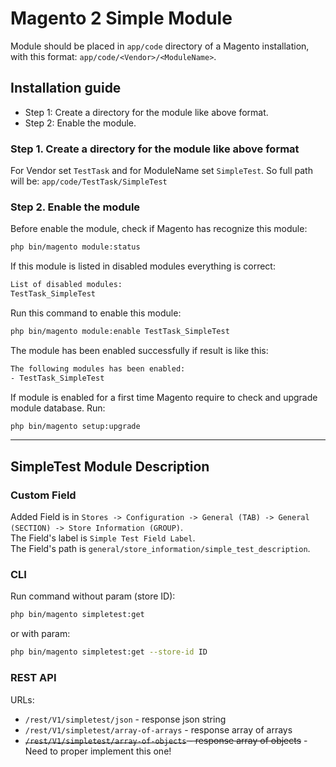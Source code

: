 # Magento 2 Simple Module

Module should be placed in `app/code` directory of a Magento installation, with this format: `app/code/<Vendor>/<ModuleName>`.

## Installation guide

- Step 1: Create a directory for the module like above format.
- Step 2: Enable the module.

### Step 1. Create a directory for the module like above format

For Vendor set `TestTask` and for ModuleName set `SimpleTest`. So full path will be:
`app/code/TestTask/SimpleTest`

### Step 2. Enable the module

Before enable the module, check if Magento has recognize this module:

```bash
php bin/magento module:status
```

If this module is listed in disabled modules everything is correct:

```bash
List of disabled modules:
TestTask_SimpleTest
```

Run this command to enable this module:

```bash
php bin/magento module:enable TestTask_SimpleTest
```

The module has been enabled successfully if result is like this:

```bash
The following modules has been enabled:
- TestTask_SimpleTest
```

If module is enabled for a first time Magento require to check and upgrade module database. Run:

```bash
php bin/magento setup:upgrade
```

---

## SimpleTest Module Description

### Custom Field

Added Field is in `Stores -> Configuration -> General (TAB) -> General (SECTION) -> Store Information (GROUP)`.  
The Field's label is `Simple Test Field Label`.  
The Field's path is `general/store_information/simple_test_description`.

### CLI

Run command without param (store ID):

```bash
php bin/magento simpletest:get
```

or with param:

```bash
php bin/magento simpletest:get --store-id ID
```

### REST API

URLs:

- `/rest/V1/simpletest/json` - response json string
- `/rest/V1/simpletest/array-of-arrays` - response array of arrays
- ~~`/rest/V1/simpletest/array-of-objects` - response array of objects~~ - Need to proper implement this one!
